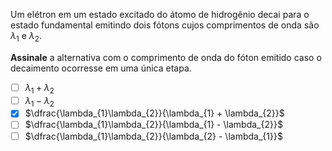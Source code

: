 Um elétron em um estado excitado do átomo de hidrogênio decai para o estado fundamental emitindo dois fótons cujos comprimentos de onda são $\lambda_{1}$ e $\lambda_{2}$.

**Assinale** a alternativa com o comprimento de onda do fóton emitido caso o decaimento ocorresse em uma única etapa.

- [ ] $\lambda_1 + \lambda_2$
- [ ] $\lambda_{1} - \lambda_{2}$
- [x] $\dfrac{\lambda_{1}\lambda_{2}}{\lambda_{1} + \lambda_{2}}$
- [ ] $\dfrac{\lambda_{1}\lambda_{2}}{\lambda_{1} - \lambda_{2}}$
- [ ] $\dfrac{\lambda_{1}\lambda_{2}}{\lambda_{2} - \lambda_{1}}$